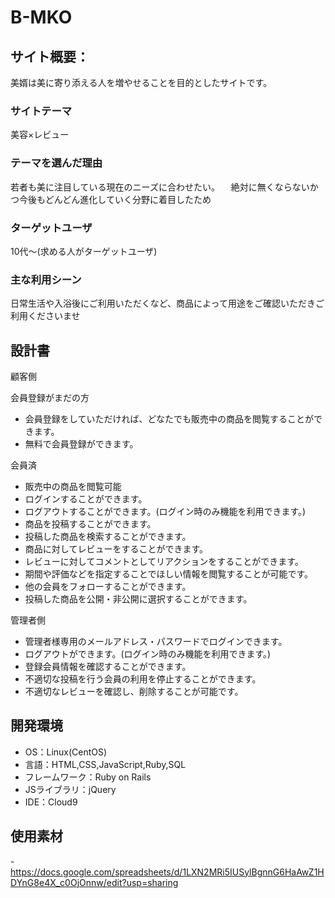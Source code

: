 # B-MKO

## サイト概要：
美婿は美に寄り添える人を増やせることを目的としたサイトです。
### サイトテーマ
美容×レビュー

### テーマを選んだ理由
若者も美に注目している現在のニーズに合わせたい。
　絶対に無くならないかつ今後もどんどん進化していく分野に着目したため

### ターゲットユーザ
10代～(求める人がターゲットユーザ)

### 主な利用シーン
日常生活や入浴後にご利用いただくなど、商品によって用途をご確認いただきご利用くださいませ

## 設計書
顧客側

会員登録がまだの方
- 会員登録をしていただければ、どなたでも販売中の商品を閲覧することができます。
- 無料で会員登録ができます。

会員済
- 販売中の商品を閲覧可能
- ログインすることができます。
- ログアウトすることができます。(ログイン時のみ機能を利用できます。)
- 商品を投稿することができます。
- 投稿した商品を検索することができます。
- 商品に対してレビューをすることができます。
- レビューに対してコメントとしてリアクションをすることができます。
- 期間や評価などを指定することでほしい情報を閲覧することが可能です。
- 他の会員をフォローすることができます。
- 投稿した商品を公開・非公開に選択することができます。

管理者側
- 管理者様専用のメールアドレス・パスワードでログインできます。
- ログアウトができます。(ログイン時のみ機能を利用できます。)
- 登録会員情報を確認することができます。
- 不適切な投稿を行う会員の利用を停止することができます。
- 不適切なレビューを確認し、削除することが可能です。



## 開発環境
- OS：Linux(CentOS)
- 言語：HTML,CSS,JavaScript,Ruby,SQL
- フレームワーク：Ruby on Rails
- JSライブラリ：jQuery
- IDE：Cloud9


## 使用素材
-https://docs.google.com/spreadsheets/d/1LXN2MRi5IUSylBgnnG6HaAwZ1HDYnG8e4X_c0OjOnnw/edit?usp=sharing